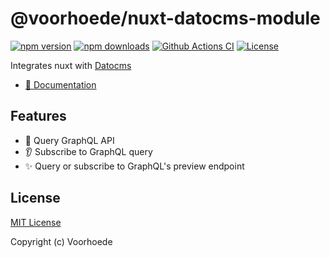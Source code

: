 # @voorhoede/nuxt-datocms-module

[![npm version][npm-version-src]][npm-version-href]
[![npm downloads][npm-downloads-src]][npm-downloads-href]
[![Github Actions CI][github-actions-ci-src]][github-actions-ci-href]
[![License][license-src]][license-href]

Integrates nuxt with [Datocms](https://www.datocms.com/)

* [📖 Documentation](https://nuxt-datocms-module.netlify.app/)

## Features

* 🔎 Query GraphQL API
* 👂 Subscribe to GraphQL query
* ✨ Query or subscribe to GraphQL's preview endpoint

## License

[MIT License](./LICENSE)

Copyright (c) Voorhoede

<!-- Badges -->
[npm-version-src]: https://img.shields.io/npm/v/@voorhoede/nuxt-datocms-module/latest.svg
[npm-version-href]: https://npmjs.com/package/@voorhoede/nuxt-datocms-module

[npm-downloads-src]: https://img.shields.io/npm/dt/@voorhoede/nuxt-datocms-module.svg
[npm-downloads-href]: https://npmjs.com/package/@voorhoede/nuxt-datocms-module

[github-actions-ci-src]: https://github.com/voorhoede/nuxt-datocms-module/actions/workflows/ci.yml/badge.svg
[github-actions-ci-href]: https://github.com/voorhoede/nuxt-datocms-module/actions?query=workflow%3Aci

[license-src]: https://img.shields.io/npm/l/@voorhoede/nuxt-datocms-module.svg
[license-href]: https://npmjs.com/package/@voorhoede/nuxt-datocms-module
